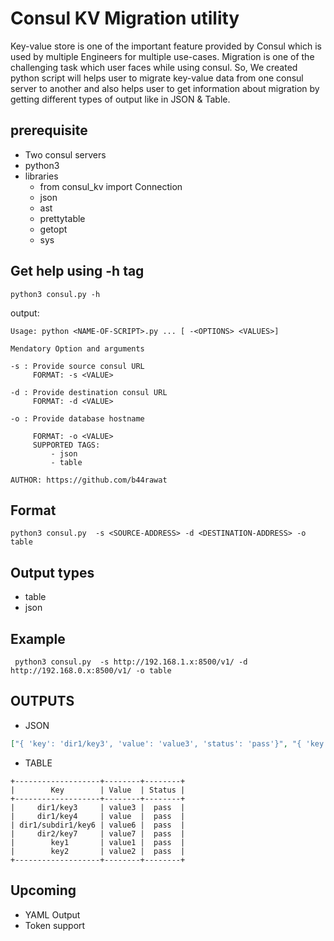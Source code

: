 # Consul KV Migration utility

Key-value store is one of the important feature provided by Consul which is used by multiple Engineers for multiple use-cases.
Migration is one of the challenging task which user faces while using consul. So, We created python script will helps user to migrate key-value data from one consul server to another and also helps user to get information about migration by getting different types of output like in JSON & Table.

## prerequisite
- Two consul servers
- python3
- libraries
  - from consul_kv import Connection
  - json
  - ast
  - prettytable
  - getopt
  - sys

## Get help using -h tag

```shell
python3 consul.py -h
```
output:
```
Usage: python <NAME-OF-SCRIPT>.py ... [ -<OPTIONS> <VALUES>]

Mendatory Option and arguments

-s : Provide source consul URL
     FORMAT: -s <VALUE>

-d : Provide destination consul URL
     FORMAT: -d <VALUE>

-o : Provide database hostname

     FORMAT: -o <VALUE>
     SUPPORTED TAGS:
         - json
         - table

AUTHOR: https://github.com/b44rawat
```

## Format

```shell
python3 consul.py  -s <SOURCE-ADDRESS> -d <DESTINATION-ADDRESS> -o table
```

## Output types

- table
- json

## Example 

```shell
 python3 consul.py  -s http://192.168.1.x:8500/v1/ -d http://192.168.0.x:8500/v1/ -o table
```

## OUTPUTS

- JSON

```json
["{ 'key': 'dir1/key3', 'value': 'value3', 'status': 'pass'}", "{ 'key': 'dir1/key4', 'value': 'value', 'status': 'pass'}", "{ 'key': 'dir1/subdir1/key6', 'value': 'value6', 'status': 'pass'}", "{ 'key': 'dir2/key7', 'value': 'value7', 'status': 'pass'}", "{ 'key': 'key1', 'value': 'value1', 'status': 'pass'}", "{ 'key': 'key2', 'value': 'value2', 'status': 'pass'}"]
```

- TABLE

```
+-------------------+--------+--------+
|        Key        | Value  | Status |
+-------------------+--------+--------+
|     dir1/key3     | value3 |  pass  |
|     dir1/key4     | value  |  pass  |
| dir1/subdir1/key6 | value6 |  pass  |
|     dir2/key7     | value7 |  pass  |
|        key1       | value1 |  pass  |
|        key2       | value2 |  pass  |
+-------------------+--------+--------+
```

## Upcoming

- YAML Output
- Token support
